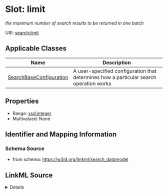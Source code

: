# Slot: limit
_the maximum number of search results to be returned in one batch_


URI: [search:limit](https://w3id.org/linkml/search_datamodel/limit)



<!-- no inheritance hierarchy -->




## Applicable Classes

| Name | Description |
| --- | --- |
[SearchBaseConfiguration](SearchBaseConfiguration.md) | A user-specified configuration that determines how a particular search operation works






## Properties

* Range: [xsd:integer](http://www.w3.org/2001/XMLSchema#integer)
* Multivalued: None







## Identifier and Mapping Information







### Schema Source


* from schema: https://w3id.org/linkml/search_datamodel




## LinkML Source

<details>
```yaml
name: limit
description: the maximum number of search results to be returned in one batch
from_schema: https://w3id.org/linkml/search_datamodel
rank: 1000
alias: limit
owner: SearchBaseConfiguration
domain_of:
- SearchBaseConfiguration
range: integer

```
</details>